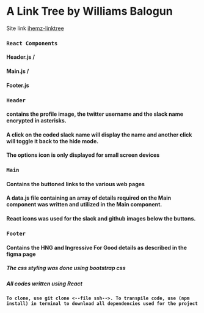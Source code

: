 # A Link Tree by Williams Balogun

Site link [ihemz-linktree](https://ihemz-linktree.netlify.app/)

### `React Components`

#### Header.js /

#### Main.js /

#### Footer.js

### `Header`

#### contains the profile image, the twitter username and the slack name encrypted in asterisks.

#### A click on the coded slack name will display the name and another click will toggle it back to the hide mode.

#### The options icon is only displayed for small screen devices

### `Main`

#### Contains the buttoned links to the various web pages

#### A data.js file containing an array of details required on the Main component was written and utilized in the Main component.

#### React icons was used for the slack and github images below the buttons.

### `Footer`

#### Contains the HNG and Ingressive For Good details as described in the figma page

##### The css styling was done using bootstrap css

##### All codes written using React

#### `To clone, use git clone <--file ssh-->. To transpile code, use (npm install) in terminal to download all dependencies used for the project`
